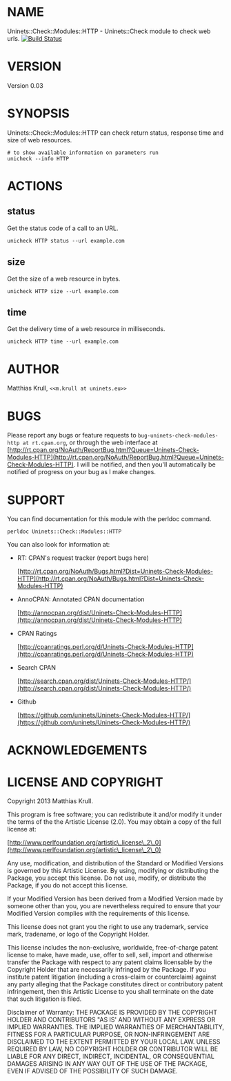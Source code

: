 # NAME

Uninets::Check::Modules::HTTP - Uninets::Check module to check web urls. [![Build Status](https://secure.travis-ci.org/uninets/Uninets-Check-Modules-HTTP.png)](http://travis-ci.org/uninets/Uninets-Check-Modules-HTTP)

# VERSION

Version 0.03

# SYNOPSIS

Uninets::Check::Modules::HTTP can check return status, response time and size of web resources.

    # to show available information on parameters run
    unicheck --info HTTP

# ACTIONS

## status

Get the status code of a call to an URL.

    unicheck HTTP status --url example.com

## size

Get the size of a web resource in bytes.

    unicheck HTTP size --url example.com

## time

Get the delivery time of a web resource in milliseconds.

    unicheck HTTP time --url example.com

# AUTHOR

Matthias Krull, `<<m.krull at uninets.eu>>`

# BUGS

Please report any bugs or feature requests to `bug-uninets-check-modules-http at rt.cpan.org`, or through
the web interface at [http://rt.cpan.org/NoAuth/ReportBug.html?Queue=Uninets-Check-Modules-HTTP](http://rt.cpan.org/NoAuth/ReportBug.html?Queue=Uninets-Check-Modules-HTTP).  I will be notified, and then you'll
automatically be notified of progress on your bug as I make changes.







# SUPPORT

You can find documentation for this module with the perldoc command.

    perldoc Uninets::Check::Modules::HTTP



You can also look for information at:

- RT: CPAN's request tracker (report bugs here)

    [http://rt.cpan.org/NoAuth/Bugs.html?Dist=Uninets-Check-Modules-HTTP](http://rt.cpan.org/NoAuth/Bugs.html?Dist=Uninets-Check-Modules-HTTP)

- AnnoCPAN: Annotated CPAN documentation

    [http://annocpan.org/dist/Uninets-Check-Modules-HTTP](http://annocpan.org/dist/Uninets-Check-Modules-HTTP)

- CPAN Ratings

    [http://cpanratings.perl.org/d/Uninets-Check-Modules-HTTP](http://cpanratings.perl.org/d/Uninets-Check-Modules-HTTP)

- Search CPAN

    [http://search.cpan.org/dist/Uninets-Check-Modules-HTTP/](http://search.cpan.org/dist/Uninets-Check-Modules-HTTP/)

- Github

    [https://github.com/uninets/Uninets-Check-Modules-HTTP/](https://github.com/uninets/Uninets-Check-Modules-HTTP/)



# ACKNOWLEDGEMENTS



# LICENSE AND COPYRIGHT

Copyright 2013 Matthias Krull.

This program is free software; you can redistribute it and/or modify it
under the terms of the the Artistic License (2.0). You may obtain a
copy of the full license at:

[http://www.perlfoundation.org/artistic\_license\_2\_0](http://www.perlfoundation.org/artistic\_license\_2\_0)

Any use, modification, and distribution of the Standard or Modified
Versions is governed by this Artistic License. By using, modifying or
distributing the Package, you accept this license. Do not use, modify,
or distribute the Package, if you do not accept this license.

If your Modified Version has been derived from a Modified Version made
by someone other than you, you are nevertheless required to ensure that
your Modified Version complies with the requirements of this license.

This license does not grant you the right to use any trademark, service
mark, tradename, or logo of the Copyright Holder.

This license includes the non-exclusive, worldwide, free-of-charge
patent license to make, have made, use, offer to sell, sell, import and
otherwise transfer the Package with respect to any patent claims
licensable by the Copyright Holder that are necessarily infringed by the
Package. If you institute patent litigation (including a cross-claim or
counterclaim) against any party alleging that the Package constitutes
direct or contributory patent infringement, then this Artistic License
to you shall terminate on the date that such litigation is filed.

Disclaimer of Warranty: THE PACKAGE IS PROVIDED BY THE COPYRIGHT HOLDER
AND CONTRIBUTORS "AS IS' AND WITHOUT ANY EXPRESS OR IMPLIED WARRANTIES.
THE IMPLIED WARRANTIES OF MERCHANTABILITY, FITNESS FOR A PARTICULAR
PURPOSE, OR NON-INFRINGEMENT ARE DISCLAIMED TO THE EXTENT PERMITTED BY
YOUR LOCAL LAW. UNLESS REQUIRED BY LAW, NO COPYRIGHT HOLDER OR
CONTRIBUTOR WILL BE LIABLE FOR ANY DIRECT, INDIRECT, INCIDENTAL, OR
CONSEQUENTIAL DAMAGES ARISING IN ANY WAY OUT OF THE USE OF THE PACKAGE,
EVEN IF ADVISED OF THE POSSIBILITY OF SUCH DAMAGE.


